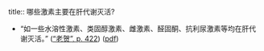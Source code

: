 title:: 哪些激素主要在肝代谢灭活?

- “如一些水溶性激素、类固醇激素、雌激素、醛固酮、抗利尿激素等均在肝代谢灭活。” ([“老贺”, p. 422](zotero://select/library/items/LNRVU3P7)) ([pdf](zotero://open-pdf/library/items/LH58DAQC?page=422&annotation=6PFK4ZAN))